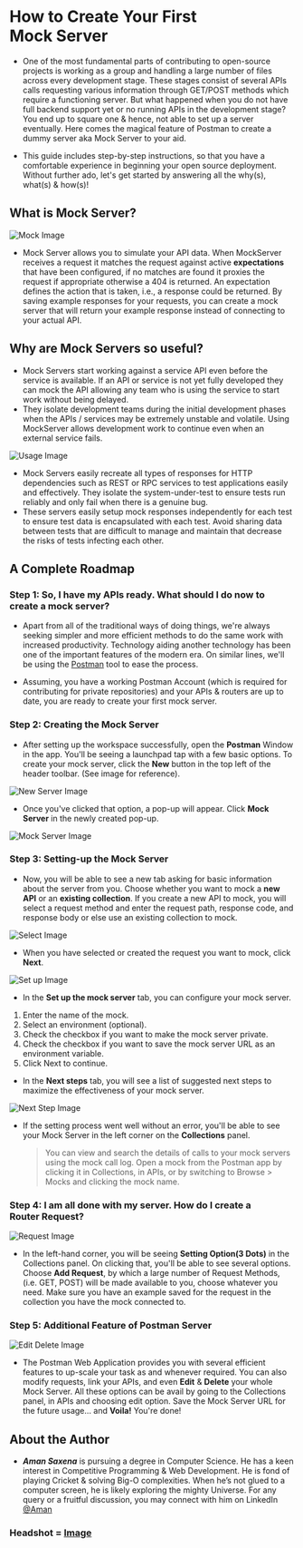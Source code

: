 # How to Create Your First Mock Server

 - One of the most fundamental parts of contributing to open-source projects is working as a group and handling a large number of files across every development stage. These stages consist of several APIs calls requesting various information through GET/POST methods which require a functioning server. But what happened when you do not have full backend support yet or no running APIs in the development stage? You end up to square one & hence, not able to set up a server eventually. Here comes the magical feature of Postman to create a dummy server aka Mock Server to your aid.

 - This guide includes step-by-step instructions, so that you have a comfortable experience in beginning your open source deployment. Without further ado, let's get started by answering all the why(s), what(s) & how(s)!

## What is Mock Server?

![Mock Image](./images/image00.png)

 - Mock Server allows you to simulate your API data. When MockServer receives a request it matches the request against active **expectations** that have been configured, if no matches are found it proxies the request if appropriate otherwise a 404 is returned. An expectation defines the action that is taken, i.e., a response could be returned. By saving example responses for your requests, you can create a mock server that will return your example response instead of connecting to your actual API.

##  Why are Mock Servers so useful?

- Mock Servers start working against a service API even before the service is available. If an API or service is not yet fully developed they can mock the API allowing any team who is using the service to start work without being delayed.
- They isolate development teams during the initial development phases when the APIs / services may be extremely unstable and volatile. Using MockServer allows development work to continue even when an external service fails.
   
![Usage Image](./images/image01.png)

- Mock Servers easily recreate all types of responses for HTTP dependencies such as REST or RPC services to test applications easily and effectively. They isolate the system-under-test to ensure tests run reliably and only fail when there is a genuine bug.
- These servers easily setup mock responses independently for each test to ensure test data is encapsulated with each test. Avoid sharing data between tests that are difficult to manage and maintain that decrease the risks of tests infecting each other.

## A Complete Roadmap

### Step 1: So, I have my APIs ready. What should I do now to create a mock server?
 - Apart from all of the traditional ways of doing things, we're always seeking simpler and more efficient methods to do the same work with increased productivity. Technology aiding another technology has been one of the important features of the modern era. On similar lines, we'll be using the [Postman](https://www.postman.com/downloads/) tool to ease the process.

 - Assuming, you have a working Postman Account (which is required for contributing for private repositories) and your APIs & routers are up to date, you are ready to create your first mock server.

### Step 2: Creating the Mock Server
- After setting up the workspace successfully, open the **Postman** Window in the app. You'll be seeing a launchpad tap with a few basic options. To create your mock server, click the **New** button in the top left of the header toolbar. (See image for reference).

![New Server Image](./images/image1.png)

- Once you've clicked that option, a pop-up will appear. Click **Mock Server** in the newly created pop-up.

![Mock Server Image](./images/image2.png)

### Step 3: Setting-up the Mock Server
- Now, you will be able to see a new tab asking for basic information about the server from you. Choose whether you want to mock a **new API** or an **existing collection**. If you create a new API to mock, you will select a request method and enter the request path, response code, and response body or else use an existing collection to mock.

![Select Image](./images/image3.png) 

- When you have selected or created the request you want to mock, click **Next**. 

![Set up Image](./images/image4.png)

- In the **Set up the mock server** tab, you can configure your mock server.
1. Enter the name of the mock.
2. Select an environment (optional).
3. Check the checkbox if you want to make the mock server private.
4. Check the checkbox if you want to save the mock server URL as an environment variable.
5. Click Next to continue.

- In the **Next steps** tab, you will see a list of suggested next steps to maximize the effectiveness of your mock server.

![Next Step Image](./images/image5.png)

- If the setting process went well without an error, you'll be able to see your Mock Server in the left corner on the **Collections** panel.

  >You can view and search the details of calls to your mock servers using the mock call log. Open a mock from the Postman app by clicking it in Collections, in APIs, or by switching to Browse > Mocks and clicking the mock name.


### Step 4: I am all done with my server. How do I create a Router Request?

![Request Image](./images/image6.png)

- In the left-hand corner, you will be seeing **Setting Option(3 Dots)** in the Collections panel. On clicking that, you'll be able to see several options. Choose **Add Request**, by which a large number of Request Methods, (i.e. GET, POST) will be made available to you, choose whatever you need. Make sure you have an example saved for the request in the collection you have the mock connected to.

### Step 5: Additional Feature of Postman Server

![Edit Delete Image](./images/image7.png)
- The Postman Web Application provides you with several efficient features to up-scale your task as and whenever required. You can also modify requests, link your APIs, and even **Edit** & **Delete** your whole Mock Server. All these options can be avail by going to the Collections panel, in APIs and choosing edit option. Save the Mock Server URL for the future usage… and **Voila!** You're done!

## About the Author
   - ***Aman Saxena*** is pursuing a degree in Computer Science. He has a keen interest in Competitive Programming & Web Development. He is fond of playing Cricket & solving Big-O complexities. When he’s not glued to a computer screen, he is likely exploring the mighty Universe. For any query or a fruitful discussion, you may connect with him on LinkedIn [@Aman](https://www.linkedin.com/in/amansaxena333/)

### Headshot = [Image](./images/aman.png)
